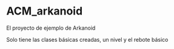 # ACM_arkanoid
El proyecto de ejemplo de Arkanoid

Solo tiene las clases básicas creadas, un nivel y el rebote básico
